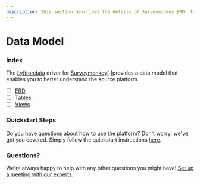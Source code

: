 ```yaml
---
description: This section describes the details of Surveymonkey ERD, Tables, and Views.
---
```


# Data Model

### Index

The  [Lyftrondata](https://www.lyftrondata.com/) driver for [Surveymonkey](https://www.lyftrondata.com/integration/marketing-analytics/survey-monkey/)[ ]provides a data model that enables you to better understand the source platform.

* [ ] [ERD](../../../marketing-analytics/surveymonkey/data-model/erd.md)
* [ ] [Tables](../../../marketing-analytics/surveymonkey/data-model/tables.md)
* [ ] [Views](../../../marketing-analytics/surveymonkey/data-model/views.md)

### Quickstart Steps

Do you have questions about how to use the platform? Don't worry; we've got you covered. Simply follow the quickstart instructions [here](../../../marketing-analytics/surveymonkey/quickstart-steps.md).

### Questions? <a href="#questions" id="questions"></a>

We're always happy to help with any other questions you might have! [Set up a meeting with our experts](https://www.lyftrondata.com/book-a-meeting/).

